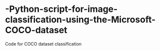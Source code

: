# -Python-script-for-image-classification-using-the-Microsoft-COCO-dataset
Code for COCO dataset classification
